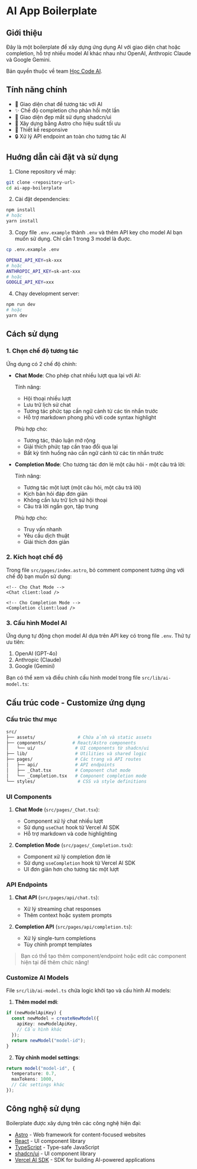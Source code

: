 # AI App Boilerplate

## Giới thiệu

Đây là một boilerplate để xây dựng ứng dụng AI với giao diện chat hoặc completion, hỗ trợ nhiều model AI khác nhau như OpenAI, Anthropic Claude và Google Gemini.

Bản quyền thuộc về team [Học Code AI](https://hoccodeai.com).

## Tính năng chính

- 💬 Giao diện chat để tương tác với AI
- ✨ Chế độ completion cho phản hồi một lần
- 🎨 Giao diện đẹp mắt sử dụng shadcn/ui
- 🚀 Xây dựng bằng Astro cho hiệu suất tối ưu
- 📱 Thiết kế responsive
- 🔒 Xử lý API endpoint an toàn cho tương tác AI


## Huớng dẫn cài đặt và sử dụng

1. Clone repository về máy:
```bash
git clone <repository-url>
cd ai-app-boilerplate
```

2. Cài đặt dependencies:
```bash
npm install
# hoặc
yarn install
```

3. Copy file `.env.example` thành `.env` và thêm API key cho model AI bạn muốn sử dụng. Chỉ cần 1 trong 3 model là đuợc.

```bash
cp .env.example .env
```

```bash
OPENAI_API_KEY=sk-xxx
# hoặc
ANTHROPIC_API_KEY=sk-ant-xxx
# hoặc
GOOGLE_API_KEY=xxx
```

4. Chạy development server:
```bash
npm run dev
# hoặc
yarn dev
```

## Cách sử dụng

### 1. Chọn chế độ tương tác

Ứng dụng có 2 chế độ chính:

- **Chat Mode**: Cho phép chat nhiều lượt qua lại với AI:

    Tính năng:

    - Hội thoại nhiều lượt
    - Lưu trữ lịch sử chat
    - Tương tác phức tạp cần ngữ cảnh từ các tin nhắn trước
    - Hỗ trợ markdown phong phú với code syntax highlight

    Phù hợp cho:
    - Tương tác, thảo luận mở rộng
    - Giải thích phức tạp cần trao đổi qua lại
    - Bất kỳ tình huống nào cần ngữ cảnh từ các tin nhắn trước


- **Completion Mode**: Cho tương tác đơn lẻ một câu hỏi - một câu trả lời:

    Tính năng:

    - Tương tác một lượt (một câu hỏi, một câu trả lời)
    - Kịch bản hỏi đáp đơn giản
    - Không cần lưu trữ lịch sử hội thoại
    - Câu trả lời ngắn gọn, tập trung

    Phù hợp cho:

    - Truy vấn nhanh
    - Yêu cầu dịch thuật
    - Giải thích đơn giản

### 2. Kích hoạt chế độ

Trong file `src/pages/index.astro`, bỏ comment component tương ứng với chế độ bạn muốn sử dụng:

```tsx
<!-- Cho Chat Mode -->
<Chat client:load />

<!-- Cho Completion Mode -->
<Completion client:load />
```

### 3. Cấu hình Model AI

Ứng dụng tự động chọn model AI dựa trên API key có trong file `.env`. Thứ tự ưu tiên:

1. OpenAI (GPT-4o)
2. Anthropic (Claude)
3. Google (Gemini)

Bạn có thể xem và điều chỉnh cấu hình model trong file `src/lib/ai-model.ts`:

## Cấu trúc code - Customize ứng dụng

### Cấu trúc thư mục

```bash
src/
├── assets/                # Chứa ảnh và static assets
├── components/          # React/Astro components
│   └── ui/               # UI components từ shadcn/ui
├── lib/                  # Utilities và shared logic
├── pages/                # Các trang và API routes
│   ├── api/              # API endpoints
│   ├── _Chat.tsx         # Component chat mode
│   └── _Completion.tsx   # Component completion mode
└── styles/                # CSS và style definitions
```

### UI Components

1. **Chat Mode** (`src/pages/_Chat.tsx`):
   - Component xử lý chat nhiều lượt
   - Sử dụng `useChat` hook từ Vercel AI SDK
   - Hỗ trợ markdown và code highlighting

2. **Completion Mode** (`src/pages/_Completion.tsx`):
   - Component xử lý completion đơn lẻ
   - Sử dụng `useCompletion` hook từ Vercel AI SDK
   - UI đơn giản hơn cho tương tác một lượt

### API Endpoints

1. **Chat API** (`src/pages/api/chat.ts`):
   - Xử lý streaming chat responses
   - Thêm context hoặc system prompts

2. **Completion API** (`src/pages/api/completion.ts`):
   - Xử lý single-turn completions
   - Tùy chỉnh prompt templates

> Bạn có thể tạo thêm component/endpoint hoặc edit các component hiện tại để thêm chức năng!

### Customize AI Models

File `src/lib/ai-model.ts` chứa logic khởi tạo và cấu hình AI models:

1. **Thêm model mới**:
```typescript
if (newModelApiKey) {
  const newModel = createNewModel({
    apiKey: newModelApiKey,
    // Cấu hình khác
  });
  return newModel("model-id");
}
```

2. **Tùy chỉnh model settings**:
```typescript
return model("model-id", {
  temperature: 0.7,
  maxTokens: 1000,
  // Các settings khác
});
```

## Công nghệ sử dụng

Boilerplate được xây dựng trên các công nghệ hiện đại:

- [Astro](https://astro.build) - Web framework for content-focused websites
- [React](https://reactjs.org) - UI component library
- [TypeScript](https://www.typescriptlang.org) - Type-safe JavaScript
- [shadcn/ui](https://ui.shadcn.com) - UI component library
- [Vercel AI SDK](https://sdk.vercel.ai/) - SDK for building AI-powered applications